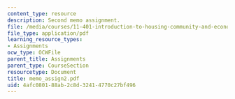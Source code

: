 ```yaml
---
content_type: resource
description: Second memo assignment.
file: /media/courses/11-401-introduction-to-housing-community-and-economic-development-fall-2003/4afc080188ab2c8d32414770c27bf496_memo_assign2.pdf
file_type: application/pdf
learning_resource_types:
- Assignments
ocw_type: OCWFile
parent_title: Assignments
parent_type: CourseSection
resourcetype: Document
title: memo_assign2.pdf
uid: 4afc0801-88ab-2c8d-3241-4770c27bf496
---
```

